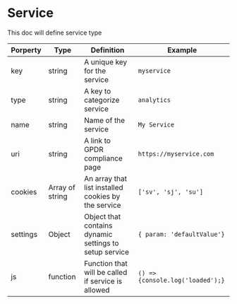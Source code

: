 # Service

This doc will define service type

| Porperty  | Type              | Definition                                               | Example                        |
| --------- | ----------------- | -------------------------------------------------------- | ------------------------------ |
| key       | string            | A unique key for the service                             | `myservice`                      |
| type      | string            | A key to categorize service                              | `analytics`                      |
| name      | string            | Name of the service                                      | `My Service`                     |
| uri       | string            | A link to GPDR compliance page                           | `https://myservice.com`          |
| cookies   | Array of string   | An array that list installed cookies by the service      | `['sv', 'sj', 'su']`             |
| settings  | Object            | Object that contains dynamic settings to setup service   | `{ param: 'defaultValue'}`       |
| js        | function          | Function that will be called if service is allowed       | `() => {console.log('loaded');}` |